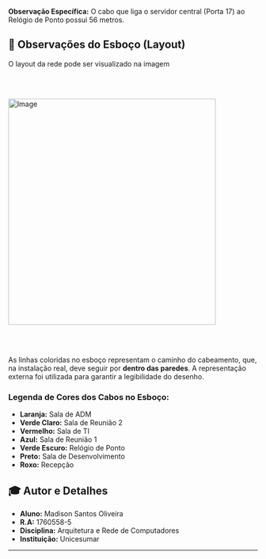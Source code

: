 **Observação Específica:**
O cabo que liga o servidor central (Porta 17) ao Relógio de Ponto possui 56 metros.

## 🚧 Observações do Esboço (Layout)

O layout da rede pode ser visualizado na imagem 
 
 <br> </br>
 
<img width="419" height="457" alt="Image" src="https://github.com/user-attachments/assets/55b6f0c0-6618-44a4-8669-aefad5856ce7" />
       
 <br> </br>

As linhas coloridas no esboço representam o caminho do cabeamento, que, na instalação real, deve seguir por **dentro das paredes**. A representação externa foi utilizada para garantir a legibilidade do desenho.

### Legenda de Cores dos Cabos no Esboço:

* **Laranja:** Sala de ADM
* **Verde Claro:** Sala de Reunião 2
* **Vermelho:** Sala de TI
* **Azul:** Sala de Reunião 1
* **Verde Escuro:** Relógio de Ponto
* **Preto:** Sala de Desenvolvimento
* **Roxo:** Recepção

## 🎓 Autor e Detalhes

* **Aluno:** Madison Santos Oliveira
* **R.A:** 1760558-5
* **Disciplina:** Arquitetura e Rede de Computadores
* **Instituição:** Unicesumar

---
